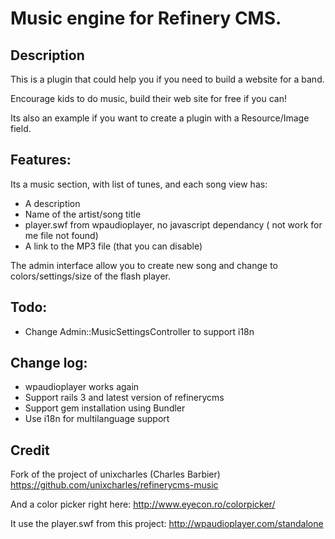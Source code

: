 # Music engine for Refinery CMS.

## Description
This is a plugin that could help you if you need to build a website for a band. 

Encourage kids to do music, build their web site for free if you can!

Its also an example if you want to create a plugin with a Resource/Image field.

## Features:

Its a music section, with list of tunes, and each song view has:

- A description
- Name of the artist/song title
- player.swf from wpaudioplayer, no javascript dependancy ( not work for me file not found)
- A link to the MP3 file (that you can disable)

The admin interface allow you to create new song and change to colors/settings/size of the flash player.

## Todo:

- Change Admin::MusicSettingsController to support i18n

## Change log:

- wpaudioplayer works again
- Support rails 3 and latest version of refinerycms
- Support gem installation using Bundler
- Use i18n for multilanguage support

## Credit

Fork of the project of unixcharles (Charles Barbier)
https://github.com/unixcharles/refinerycms-music

And a color picker right here:
http://www.eyecon.ro/colorpicker/

It use the player.swf from this project: 
http://wpaudioplayer.com/standalone
